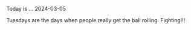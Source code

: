 Today is ...
2024-03-05

Tuesdays are the days when people really get the ball rolling. Fighting!!!

